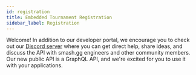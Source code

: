 ```yaml
---
id: registration
title: Embedded Tournament Registration
sidebar_label: Registration
---
```


Welcome! In addition to our developer portal, we encourage you to check out our <a href="https://discord.gg/smashgg" target="_blank">Discord server</a>
where you can get direct help, share ideas, and discuss the API with smash.gg engineers and other community members.
Our new public API is a GraphQL API, and we're excited for you to use it with your applications.
